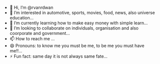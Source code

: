 - 👋 Hi, I’m @rvanrdwan
- 👀 I’m interested in automotive, sports, movies, food, news, also universe education...
- 🌱 I’m currently learning how to make easy money with simple learn...
- 💞️ I’m looking to collaborate on individuals, organisation and also coorporate and government...
- 📫 How to reach me ...
- 😄 Pronouns: to know me you must be me, to be me you must have me!!...
- ⚡ Fun fact: same day it is not always same fate...

<!---
rvanrdwan/rvanrdwan is a ✨ special ✨ repository because its `README.md` (this file) appears on your GitHub profile.
You can click the Preview link to take a look at your changes.
--->
